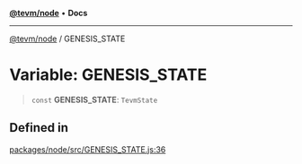 [**@tevm/node**](../README.md) • **Docs**

***

[@tevm/node](../globals.md) / GENESIS\_STATE

# Variable: GENESIS\_STATE

> `const` **GENESIS\_STATE**: `TevmState`

## Defined in

[packages/node/src/GENESIS\_STATE.js:36](https://github.com/qbzzt/tevm-monorepo/blob/main/packages/node/src/GENESIS_STATE.js#L36)
